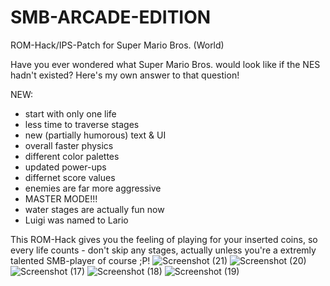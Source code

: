 # SMB-ARCADE-EDITION
ROM-Hack/IPS-Patch for Super Mario Bros. (World)

Have you ever wondered what Super Mario Bros. would look like if the NES hadn't existed? Here's my own answer to that question!

NEW:
+ start with only one life
+ less time to traverse stages
+ new (partially humorous) text & UI
+ overall faster physics
+ different color palettes
+ updated power-ups
+ differnet score values
+ enemies are far more aggressive
+ MASTER MODE!!!
+ water stages are actually fun now
+ Luigi was named to Lario

This ROM-Hack gives you the feeling of playing for your inserted coins, so every life counts - don't skip any stages, actually unless you're a extremly talented SMB-player of course ;P!
![Screenshot (21)](https://github.com/user-attachments/assets/bca8433e-c23f-4bb7-aaf6-99ff294ccd17)
![Screenshot (20)](https://github.com/user-attachments/assets/2d4dc76f-2e63-4993-9aa5-727c4ff7f3bd)
![Screenshot (17)](https://github.com/user-attachments/assets/34d6bf2a-0023-4c50-806a-1242e26fd635)
![Screenshot (18)](https://github.com/user-attachments/assets/7024a31d-f30c-4c2e-b63a-16cb56b02407)
![Screenshot (19)](https://github.com/user-attachments/assets/6cedb71a-e33e-458d-8b36-12dec260ae6b)
